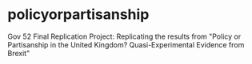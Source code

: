# policyorpartisanship
Gov 52 Final Replication Project: Replicating the results from "Policy or Partisanship in the United Kingdom? Quasi-Experimental Evidence from Brexit"
